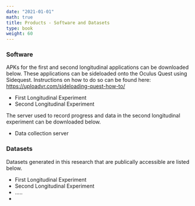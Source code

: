 ```yaml
---
date: "2021-01-01"
math: true
title: Products - Software and Datasets
type: book
weight: 60
---
```


### Software

APKs for the first and second longitudinal applications can be downloaded below. These applications can be sideloaded onto the Oculus Quest using Sidequest. Instructions on how to do so can be found here: https://uploadvr.com/sideloading-quest-how-to/

* First Longitudinal Experiment
* Second Longitudinal Experiment

The server used to record progress and data in the second longitudinal experiment can be downloaded below.

* Data collection server


### Datasets

Datasets generated in this research that are publically accessible are listed below.
* First Longitudinal Experiment
* Second Longitudinal Experiment
* .....
*